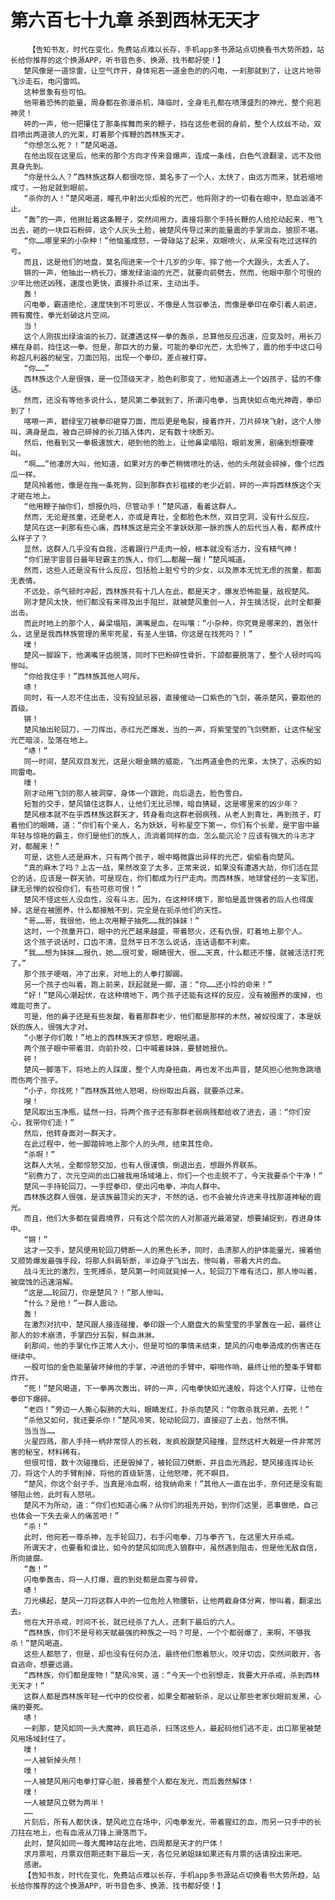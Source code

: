 # 第六百七十九章 杀到西林无天才
        【告知书友，时代在变化，免费站点难以长存，手机app多书源站点切换看书大势所趋，站长给你推荐的这个换源APP，听书音色多、换源、找书都好使！】
       楚风像是一道惊雷，让空气炸开，身体宛若一道金色的的闪电，一刹那就到了，让这片地带飞沙走石，电闪雷鸣。
       这种景象有些可怕。
       他带着恐怖的能量，周身都在弥漫杀机，降临时，全身毛孔都在喷薄盛烈的神光，整个宛若神灵！
       砰的一声，他一把攥住了那条挥舞而来的鞭子，挡在这些老弱的身前，整个人纹丝不动，双目喷出两道骇人的光束，盯着那个挥鞭的西林族天才。
       “你想怎么死？！”楚风喝道。
       在他出现在这里后，他来的那个方向才传来音爆声，连成一条线，白色气浪翻滚，远不及他真身先到。
       “你是什么人？”西林族这群人都很吃惊，莫名多了一个人，太快了，由远方而来，犹若缩地成寸，一抬足就到眼前。
       “杀你的人！”楚风喝道，瞳孔中射出火炬般的光芒，他将刚才的一切看在眼中，怒血汹涌不止。
       “轰”的一声，他揪扯着这条鞭子，突然间用力，直接将那个手持长鞭的人给抡动起来，甩飞出去，砸的一块巨石粉碎，这个人灰头土脸，被楚风传导过来的能量震的手掌淌血，狼狈不堪。
       “你……哪里来的小杂种！”他恼羞成怒，一骨碌站了起来，双眼喷火，从来没有吃过这样的亏。
       而且，这是他们的地盘，莫名闯进来一个十几岁的少年，摔了他一个大跟头，太丢人了。
       锵的一声，他抽出一柄长刀，爆发绿油油的光芒，就要向前劈去，然而，他眼中那个可恨的少年比他还凶残，速度也更快，直接扑杀过来，主动出手。
       轰！
       闪电拳，霸道绝伦，速度快到不可思议，不像是人驾驭拳法，而像是拳印在牵引着人前进，拥有魔性，拳光划破这片空间。
       当！
       这个人刚拔出绿油油的长刀，就遭遇这样一拳的轰杀，总算他反应迅速，应变及时，用长刀横在身前，挡住这一拳。但是，那巨大的力量，可能的拳印光芒，太恐怖了，震的他手中这口号称超凡利器的秘宝，刀面凹陷，出现一个拳印，差点被打穿。
       “你……”
       西林族这个人是很强，是一位顶级天才，脸色刹那变了，他知道遇上一个凶孩子，猛的不像话。
       然而，还没有等他多说什么，楚风第二拳就到了，所谓闪电拳，当真快如点电光神霞，拳印到了！
       喀嚓一声，碧绿宝刀被拳印砸穿刀面，而后更是龟裂，接着炸开，刀片碎块飞射，这个人惨叫，满身是血，被自己碎掉的长刀插入体内，足有数十块断刃。
       然后，他看到又一拳极速放大，砸到他的脸上，让他鼻梁塌陷，眼前发黑，剧痛到想要嚎叫。
       “啊……”他凄厉大叫，他知道，如果对方的拳芒稍微喷吐的话，他的头颅就会碎掉，像个烂西瓜一样。
       楚风拎着他，像是在拖一条死狗，回到那群衣衫褴褛的老少近前，砰的一声将西林族这个天才砸在地上。
       “他用鞭子抽你们，想报仇吗，尽管动手！”楚风道，看着这群人。
       然而，无论是孩童，还是老人，亦或是青壮，全都脸色木然，双目空洞，没有什么反应。
       楚风在这一刹那有些心痛，西林族这是完全不拿妖妖那一脉的族人的后代当人看，都养成什么样子了？
       显然，这群人几乎没有自我，活着跟行尸走肉一般，根本就没有活力，没有精气神！
       “你们是宇宙昔日最年轻霸主的族人，你们……都醒一醒！”楚风喊道。
       然而，这些人还是没有什么反应，包括脸上脏兮兮的少女，以及原本无忧无虑的孩童，都面无表情。
       不远处，杀气顿时冲起，西林族共有十几人在此，都是天才，爆发恐怖能量，敌视楚风。
       刚才楚风太快，他们都没有来得及出手阻拦，就被楚风重创一人，并生擒活捉，此时全都要出击。
       而此时地上的那个人，鼻梁塌陷，满嘴是血，在叫嚷：“小杂种，你究竟是哪来的，嚣张什么，这里是我西林族管理的黑牢死星，有圣人坐镇，你这是在找死吗？！”
       噗！
       楚风一脚跺下，他满嘴牙齿脱落，同时下巴粉碎性骨折，下颌都要脱落了，整个人顿时呜呜惨叫。
       “你给我住手！”西林族其他人呵斥。
       哧！
       同时，有一人忍不住出击，没有投鼠忌器，直接催动一口紫色的飞剑，袭杀楚风，要取他的首级。
       锵！
       楚风抽出轮回刀，一刀挥出，赤红光芒爆发，当的一声，将紫莹莹的飞剑劈断，让这件秘宝光芒暗淡，坠落在地上。
       “哧！”
       同一时间，楚风双目发光，这是火眼金睛的威能，飞出两道金色的光束，太快了，迅疾的如同雷电。
       噗！
       刚才动用飞剑的那人被洞穿，身体一个踉跄，向后退去，脸色雪白。
       短暂的交手，楚风镇住这群人，让他们无比忌惮，暗自猜疑，这是哪里来的凶少年？
       楚风根本就不在乎西林族这群天才，转身看向这群老弱病残，从老人到青壮，再到孩子，盯着他们的眼睛，道：“你们有个亲人，名为妖妖，号称星空下第一，你们有个长辈，是宇宙中最年轻与惊艳的霸主，你们是他们的族人，流淌着同样的血，怎么能沉沦？应该有强大的斗志才对，都醒来！”
       可是，这些人还是麻木，只有两个孩子，眼中略微露出异样的光芒，偷偷看向楚风。
       “真的麻木了吗？上古一战，果然改变了太多，正常来说，如果没有遭遇大劫，你们活在昆仑的话，应该是一群天骄。可是现在，你们都成为行尸走肉。而西林族，地球曾经的一支军团，肆无忌惮的奴役你们，有些可悲可恨！”
       楚风不怪这些人没血性，没有斗志，因为，在这种环境下，那怕是盖世强者的后人也得废掉，这是在被圈养，什么都接触不到，完全是在扼杀他们的天性。
       “哥……哥，我很他，他上次用鞭子抽死……我的妹妹！”
       这时，一个孩童开口，眼中的光芒越来越盛，带着怒火，还有仇恨，盯着地上那个人。
       这个孩子说话时，口齿不清，显然平日不怎么说话，连话语都不利索。
       “我……想为妹妹……报仇，她……很可爱，眼睛很大，很……天真，什么都还不懂，就被活活打死了。”
       那个孩子哽咽，冲了出来，对地上的人拳打脚踢。
       另一个孩子也叫着，跑上前来，跃起就是一脚，道：“你……还小玲的命来！”
       “好！”楚风心潮起伏，在这种境地下，两个孩子还能有这样的反应，没有被圈养的废掉，也难能可贵了。
       可是，他的鼻子还是有些发酸，看着那群老少，他们都是那样的木然，被奴役废了，本是妖妖的族人，很强大才对。
       “小崽子你们敢！”地上的西林族天才惊怒，瞪眼吼道。
       两个孩子眼中带着泪，向前扑咬，口中喊着妹妹，要替她报仇。
       砰！
       楚风一脚落下，将地上的人踩废，整个人肉身扭曲，再也发不出声音，楚风担心他狗急跳墙而伤两个孩子。
       “小子，你找死！”西林族其他人怒喝，纷纷取出兵器，就要杀过来。
       嗖！
       楚风取出玉净瓶，猛然一扫，将两个孩子还有那群老弱病残都给收了进去，道：“你们安心，我带你们走！”
       然后，他转身面对一群天才。
       在此过程中，他一脚踏碎地上那个人的头颅，结束其性命。
       “杀啊！”
       这群人大吼，全都惊怒交加，也有人很谨慎，倒退出去，想跟外界联系。
       “别费力了，次元空间的出口被我用场域堵上，你们一个也走脱不了，今天我要杀个干净！”
       楚风一手持轮回刀，一手捏拳印，使出闪电拳，冲向人群中。
       西林族这群人很强，是该族最顶尖的天才，不然的话，也不会被允许进来寻找那道神秘的霞光。
       而且，他们大多都在餐霞境界，只有这个层次的人对那道光最渴望，想要捕捉到，吞进身体中。
       “锵！”
       这才一交手，楚风便用轮回刀劈断一人的黑色长矛，同时，击溃那人的护体能量光，接着他又顺势爆发最强手段，将那人斜肩斩断，半边身子飞出去，惨叫着，带着大片的血。
       战斗无比的激烈，生死搏杀，楚风第一时间就毙掉一人，轮回刀下难有活口，那人惨叫着，被腐蚀的迅速溶解。
       “这是……轮回刀，你是楚风？！”那人惨叫。
       “什么？是他！”一群人震动。
       轰！
       在激烈对抗中，楚风跟人接连碰撞，拳印跟一个人磨盘大的紫莹莹的手掌轰在一起，最终让那人的妙术崩溃，手掌四分五裂，鲜血淋淋。
       刹那间，他的手掌化作正常人大小，但是可怕的事情未结束，楚风的闪电拳造成的伤害还在继续中。
       一股可怕的金色能量破坏掉他的手掌，冲进他的手臂中，噼啪作响，最终让他的整条手臂都炸开。
       “死！”楚风喝道，下一拳再次轰出，砰的一声，闪电拳快如光速般，将这个人打穿，让他在拳印下爆碎。
       “老四！”旁边一人撕心裂肺的大叫，眼睛发红，扑杀向楚风：“你敢杀我兄弟，去死！”
       “杀他又如何，我还要杀你！”楚风冷笑，轮动轮回刀，直接迎了上去，怡然不惧。
       当当当……
       火星四溅，那人手持一柄非常惊人的长戟，发疯般跟楚风碰撞，显然这杆大戟是一件非常厉害的秘宝，材料稀有。
       但很可惜，数十次碰撞后，还是毁掉了，被轮回刀劈断，并且血光溅起，楚风接连挥动长刀，将这个人的手臂削掉，将他的首级斩落，让他怒嚎，死不瞑目。
       “楚风，你这个刽子手，当真是冷血啊，给我纳命来！”其他人一直在出手，奈何还是没有能够阻止他，此时有人怒吼。
       楚风不为所动，道：“你们也知道心痛？从你们的祖先开始，到你们这里，恶事做绝，自己也体会一下失去亲人的痛苦吧！”
       “杀！”
       此时，他宛若一尊杀神，左手轮回刀，右手闪电拳，刀与拳齐飞，在这里大开杀戒。
       所谓天才，也要看和谁比，如今的楚风如同虎入狼群中，虽然遇到阻击，但是他无敌自信，所向披靡。
       “轰！”
       闪电拳轰击，将一人打爆，震的到处都是血雾与碎骨。
       哧！
       刀光横起，楚风一刀将这群人中的一位危险人物腰斩，让他两截身体分离，惨叫着，翻滚出去。
       他在大开杀戒，时间不长，就已经杀了九人，还剩下最后的六人。
       “西林族，你们不是号称天赋最强的种族之一吗？可是，一个个都弱爆了，来啊，不够我杀！”楚风喝道。
       这些人都怒了，但是，却也没有任何办法，最终他们憋着怒火，咬牙切齿，突然间散开，各自逃命，想要远遁。
       “西林族，你们都是废物！”楚风冷笑，道：“今天一个也别想走，我要大开杀戒，杀到西林无天才！”
       这群人都是西林族年轻一代中的佼佼者，如果全都被斩杀，足以让那些老家伙眼前发黑，心痛的要死。
       哧！
       一刹那，楚风如同一头大魔神，疯狂追杀，扫荡这些人，最起码他们逃不走，出口那里被楚风用场域封住了。
       噗！
       一人被斩掉头颅！
       噗！
       一人被楚风用闪电拳打穿心脏，接着整个人都在发光，而后轰然解体！
       噗！
       一人被楚风立劈为两半！
       ……
       片刻后，所有人都伏诛，楚风屹立在场中，闪电拳发光，带着猩红的血，而另一只手中的长刀拄在地上，也有血液从刀锋上滑落而下。
       此时，楚风如同一尊大魔神站在此地，四周都是天才的尸体！
       求月票啦，月票双倍期还剩下最后一天，各位兄弟姐妹如果还有月票的话请投出来吧。
       感谢。
       【告知书友，时代在变化，免费站点难以长存，手机app多书源站点切换看书大势所趋，站长给你推荐的这个换源APP，听书音色多、换源、找书都好使！】